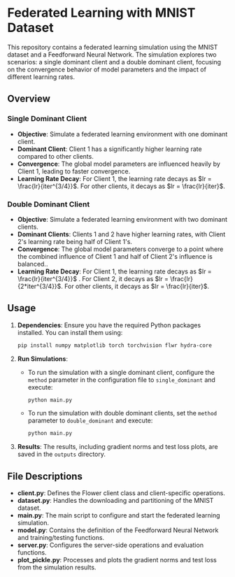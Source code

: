 # Federated Learning with MNIST Dataset

This repository contains a federated learning simulation using the MNIST dataset and a Feedforward Neural Network. The simulation explores two scenarios: a single dominant client and a double dominant client, focusing on the convergence behavior of model parameters and the impact of different learning rates.

## Overview

### Single Dominant Client

- **Objective**: Simulate a federated learning environment with one dominant client.
- **Dominant Client**: Client 1 has a significantly higher learning rate compared to other clients.
- **Convergence**: The global model parameters are influenced heavily by Client 1, leading to faster convergence.
- **Learning Rate Decay**: For Client 1, the learning rate decays as $lr = \frac{lr}{iter^{3/4}}$. For other clients, it decays as $lr = \frac{lr}{iter}$.

### Double Dominant Client

- **Objective**: Simulate a federated learning environment with two dominant clients.
- **Dominant Clients**: Clients 1 and 2 have higher learning rates, with Client 2's learning rate being half of Client 1's.
- **Convergence**: The global model parameters converge to a point where the combined influence of Client 1 and half of Client 2's influence is balanced..
- **Learning Rate Decay**: For Client 1, the learning rate decays as $lr = \frac{lr}{iter^{3/4}}$ . For Client 2, it decays as $lr = \frac{lr}{2*iter^{3/4}}$. For other clients, it decays as $lr = \frac{lr}{iter}$.

## Usage

1. **Dependencies**: Ensure you have the required Python packages installed. You can install them using:
   ```bash
   pip install numpy matplotlib torch torchvision flwr hydra-core
   ```

2. **Run Simulations**:
   - To run the simulation with a single dominant client, configure the `method` parameter in the configuration file to `single_dominant` and execute:
     ```bash
     python main.py
     ```
   - To run the simulation with double dominant clients, set the `method` parameter to `double_dominant` and execute:
     ```bash
     python main.py
     ```

3. **Results**: The results, including gradient norms and test loss plots, are saved in the `outputs` directory.

## File Descriptions

- **client.py**: Defines the Flower client class and client-specific operations.
- **dataset.py**: Handles the downloading and partitioning of the MNIST dataset.
- **main.py**: The main script to configure and start the federated learning simulation.
- **model.py**: Contains the definition of the Feedforward Neural Network and training/testing functions.
- **server.py**: Configures the server-side operations and evaluation functions.
- **plot_pickle.py**: Processes and plots the gradient norms and test loss from the simulation results.
